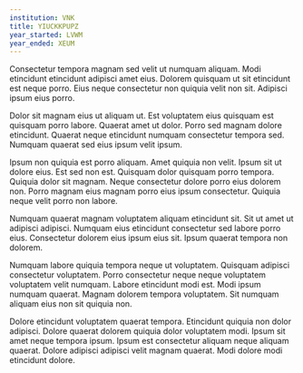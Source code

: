 ```yaml
---
institution: VNK
title: YIUCKKPUPZ
year_started: LVWM
year_ended: XEUM
---
```


Consectetur tempora magnam sed velit ut numquam aliquam. Modi etincidunt etincidunt adipisci amet eius. Dolorem quisquam ut sit etincidunt est neque porro. Eius neque consectetur non quiquia velit non sit. Adipisci ipsum eius porro.

Dolor sit magnam eius ut aliquam ut. Est voluptatem eius quisquam est quisquam porro labore. Quaerat amet ut dolor. Porro sed magnam dolore etincidunt. Quaerat neque etincidunt numquam consectetur tempora sed. Numquam quaerat sed eius ipsum velit ipsum.

Ipsum non quiquia est porro aliquam. Amet quiquia non velit. Ipsum sit ut dolore eius. Est sed non est. Quisquam dolor quisquam porro tempora. Quiquia dolor sit magnam. Neque consectetur dolore porro eius dolorem non. Porro magnam eius magnam porro eius ipsum consectetur. Quiquia neque velit porro non labore.

Numquam quaerat magnam voluptatem aliquam etincidunt sit. Sit ut amet ut adipisci adipisci. Numquam eius etincidunt consectetur sed labore porro eius. Consectetur dolorem eius ipsum eius sit. Ipsum quaerat tempora non dolorem.

Numquam labore quiquia tempora neque ut voluptatem. Quisquam adipisci consectetur voluptatem. Porro consectetur neque neque voluptatem voluptatem velit numquam. Labore etincidunt modi est. Modi ipsum numquam quaerat. Magnam dolorem tempora voluptatem. Sit numquam aliquam eius non sit quiquia non.

Dolore etincidunt voluptatem quaerat tempora. Etincidunt quiquia non dolor adipisci. Dolore quaerat dolorem quiquia dolor voluptatem modi. Ipsum sit amet neque tempora ipsum. Ipsum est consectetur aliquam neque aliquam quaerat. Dolore adipisci adipisci velit magnam quaerat. Modi dolore modi etincidunt dolore.
    